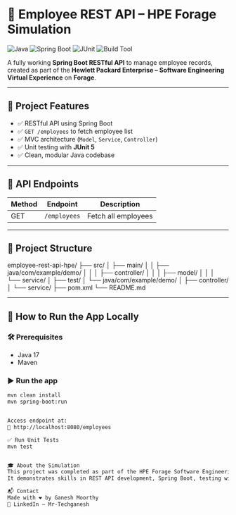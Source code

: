 # 🚀 Employee REST API – HPE Forage Simulation

![Java](https://img.shields.io/badge/Java-17-blue?logo=java)
![Spring Boot](https://img.shields.io/badge/SpringBoot-3.0-green?logo=spring)
![JUnit](https://img.shields.io/badge/Testing-JUnit5-orange?logo=java)
![Build Tool](https://img.shields.io/badge/Maven-Build-lightgrey?logo=apachemaven)

A fully working **Spring Boot RESTful API** to manage employee records, created as part of the **Hewlett Packard Enterprise – Software Engineering Virtual Experience** on **Forage**.

---

## 📌 Project Features

- ✅ RESTful API using Spring Boot
- ✅ `GET /employees` to fetch employee list
- ✅ MVC architecture (`Model`, `Service`, `Controller`)
- ✅ Unit testing with **JUnit 5**
- ✅ Clean, modular Java codebase

---

## 🧪 API Endpoints

| Method | Endpoint         | Description             |
|--------|------------------|-------------------------|
| GET    | `/employees`     | Fetch all employees     |

---

## 📁 Project Structure

employee-rest-api-hpe/
├── src/
│ ├── main/
│ │ ├── java/com/example/demo/
│ │ │ ├── controller/
│ │ │ ├── model/
│ │ │ └── service/
│ ├── test/
│ └── java/com/example/demo/
│ ├── controller/
│ └── service/
├── pom.xml
└── README.md



---

## 🚀 How to Run the App Locally

### 🛠 Prerequisites
- Java 17
- Maven

### ▶️ Run the app
```bash
mvn clean install
mvn spring-boot:run


Access endpoint at:
🔗 http://localhost:8080/employees

✅ Run Unit Tests
mvn test


🎓 About the Simulation
This project was completed as part of the HPE Forage Software Engineering Virtual Experience Program.
It demonstrates skills in REST API development, Spring Boot, testing with JUnit, and Java backend fundamentals.

📬 Contact
Made with ❤️ by Ganesh Moorthy
🔗 LinkedIn – Mr-Techganesh
